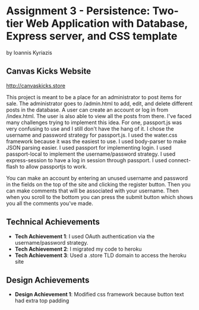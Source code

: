 Assignment 3 - Persistence: Two-tier Web Application with Database, Express server, and CSS template
===

by Ioannis Kyriazis

## Canvas Kicks Website

http://canvaskicks.store

This project is meant to be a place for an administrator to post items for sale. The administrator goes to /admin.html
to add, edit, and delete different posts in the database. A user can create an account or log in from /index.html.
The user is also able to view all the posts from there. I've faced many challenges trying to implement this idea. For one,
passport.js was very confusing to use and I still don't have the hang of it. I chose the username and password strategy
for passport.js. I used the water.css framework because it was the easiest to use. I used body-parser to make JSON parsing
easier. I used passport for implementing login. I used passport-local to implement the username/password strategy. I used 
express-session to have a log in session through passport. I used connect-flash to allow passportjs to work.

You can make an account by entering an unused username and password in the fields on the top of the site and clicking 
the register button. Then you can make comments that will be associated with your username. Then when you scroll to the
bottom you can press the submit button which shows you all the comments you've made.


## Technical Achievements
- **Tech Achievement 1**: I used OAuth authentication via the username/password strategy.
- **Tech Achievement 2**: I migrated my code to heroku
- **Tech Achievement 3**: Used a .store TLD domain to access the heroku site

## Design Achievements
- **Design Achievement 1**: Modified css framework because button text had extra top padding



